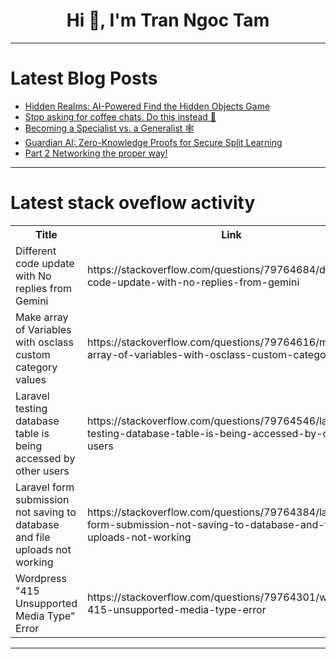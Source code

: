 <h1 align="center">Hi 👋, I'm Tran Ngoc Tam</h1>

---

# Latest Blog Posts 
<!-- BLOG-POST-LIST:START -->
- [Hidden Realms: AI-Powered Find the Hidden Objects Game](https://dev.to/sanarahman/hidden-realms-ai-powered-find-the-hidden-objects-game-jod)
- [Stop asking for coffee chats. Do this instead 🤌](https://dev.to/sonika_onboardedhq/stop-asking-for-coffee-chats-do-this-instead-1l35)
- [Becoming a Specialist vs. a Generalist 🕸️](https://dev.to/sonika_onboardedhq/becoming-a-specialist-vs-a-generalist-ai8)
- [Guardian AI: Zero-Knowledge Proofs for Secure Split Learning](https://dev.to/arvindsundararajan/guardian-ai-zero-knowledge-proofs-for-secure-split-learning-npf)
- [Part 2 Networking the proper way!](https://dev.to/robert_scott_339c35174a4d/part-2-networking-the-proper-way-436c)
<!-- BLOG-POST-LIST:END -->

---

# Latest stack oveflow activity
<table>
  <tr><th>Title</th><th>Link</th></tr>
  <!-- STACKOVERFLOW:START --><tr><td>Different code update with No replies from Gemini</td><td>https://stackoverflow.com/questions/79764684/different-code-update-with-no-replies-from-gemini</td></tr><tr><td>Make array of Variables with osclass custom category values</td><td>https://stackoverflow.com/questions/79764616/make-array-of-variables-with-osclass-custom-category-values</td></tr><tr><td>Laravel testing database table is being accessed by other users</td><td>https://stackoverflow.com/questions/79764546/laravel-testing-database-table-is-being-accessed-by-other-users</td></tr><tr><td>Laravel form submission not saving to database and file uploads not working</td><td>https://stackoverflow.com/questions/79764384/laravel-form-submission-not-saving-to-database-and-file-uploads-not-working</td></tr><tr><td>Wordpress &quot;415 Unsupported Media Type&quot; Error</td><td>https://stackoverflow.com/questions/79764301/wordpress-415-unsupported-media-type-error</td></tr><!-- STACKOVERFLOW:END -->
</table>

---


